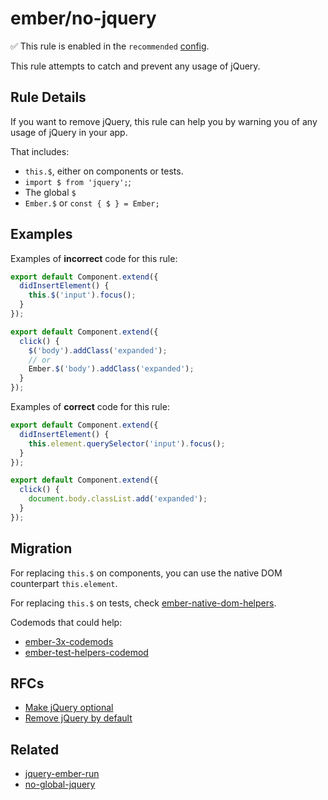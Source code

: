 # ember/no-jquery

✅ This rule is enabled in the `recommended` [config](https://github.com/ember-cli/eslint-plugin-ember#-configurations).

<!-- end auto-generated rule header -->

This rule attempts to catch and prevent any usage of jQuery.

## Rule Details

If you want to remove jQuery, this rule can help you by warning you of any usage of jQuery in your app.

That includes:

- `this.$`, either on components or tests.
- `import $ from 'jquery';`;
- The global `$`
- `Ember.$` or `const { $ } = Ember;`

## Examples

Examples of **incorrect** code for this rule:

```js
export default Component.extend({
  didInsertElement() {
    this.$('input').focus();
  }
});
```

```js
export default Component.extend({
  click() {
    $('body').addClass('expanded');
    // or
    Ember.$('body').addClass('expanded');
  }
});
```

Examples of **correct** code for this rule:

```js
export default Component.extend({
  didInsertElement() {
    this.element.querySelector('input').focus();
  }
});
```

```js
export default Component.extend({
  click() {
    document.body.classList.add('expanded');
  }
});
```

## Migration

For replacing `this.$` on components, you can use the native DOM counterpart `this.element`.

For replacing `this.$` on tests, check [ember-native-dom-helpers](https://github.com/cibernox/ember-native-dom-helpers).

Codemods that could help:

- [ember-3x-codemods](https://github.com/ember-codemods/ember-3x-codemods)
- [ember-test-helpers-codemod](https://github.com/ember-codemods/ember-test-helpers-codemod)

## RFCs

- [Make jQuery optional](https://github.com/emberjs/rfcs/blob/master/text/0294-optional-jquery.md)
- [Remove jQuery by default](https://github.com/emberjs/rfcs/blob/master/text/0386-remove-jquery.md)

## Related

- [jquery-ember-run](./jquery-ember-run.md)
- [no-global-jquery](./no-global-jquery.md)
